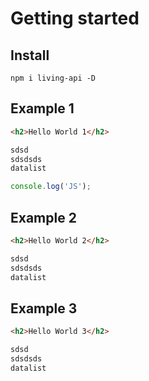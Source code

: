 # Getting started

## Install

```cli
npm i living-api -D
```

## Example 1

```html
<h2>Hello World 1</h2>

sdsd
sdsdsds
datalist
```

```js
console.log('JS');
```

## Example 2


```html
<h2>Hello World 2</h2>

sdsd
sdsdsds
datalist
```

## Example 3

```html
<h2>Hello World 3</h2>

sdsd
sdsdsds
datalist
```
